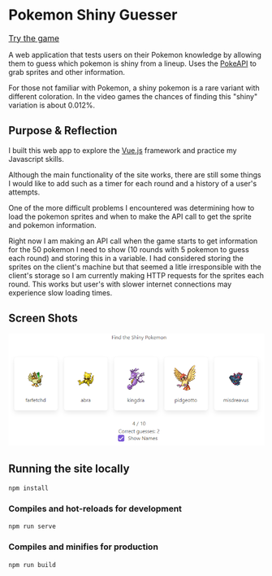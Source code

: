 # Pokemon Shiny Guesser

[<font size="3">Try the game</font>](https://shinyguesser.com)

A web application that tests users on their Pokemon knowledge by allowing them to guess which pokemon is shiny from a lineup. Uses the [PokeAPI](https://pokeapi.co/) to grab sprites and other information.

For those not familiar with Pokemon, a shiny pokemon is a rare variant with different coloration. In the video games the chances of finding this "shiny" variation is about 0.012%.

## Purpose & Reflection

I built this web app to explore the [Vue.js](https://vuejs.org/) framework and practice my Javascript skills. 

Although the main functionality of the site works, there are still some things I would like to add such as a timer for each round and a history of a user's attempts. 

One of the more difficult problems I encountered was determining how to load the pokemon sprites and when to make the API call to get the sprite and pokemon information. 

Right now I am making an API call when the game starts to get information for the 50 pokemon I need to show (10 rounds with 5 pokemon to guess each round) and storing this in a variable. I had considered storing the sprites on the client's machine but that seemed a litle irresponsible with the client's storage so I am currently making HTTP requests for the sprites each round. This works but user's with slower internet connections may experience slow loading times. 

## Screen Shots
![Screenshot of the main game screen](public/readme-img-1.png)

## Running the site locally
```
npm install
```

### Compiles and hot-reloads for development
```
npm run serve
```

### Compiles and minifies for production
```
npm run build
```
